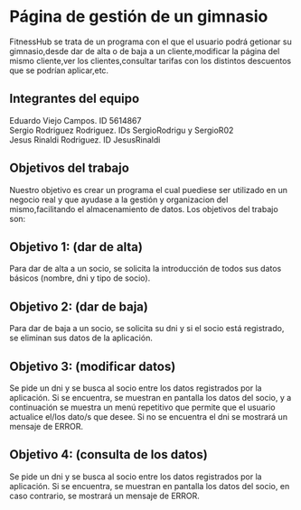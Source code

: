 # Página de gestión de un gimnasio

FitnessHub se trata de un programa con el que el usuario podrá getionar su gimnasio,desde dar de alta o de baja a un cliente,modificar la página del mismo cliente,ver los clientes,consultar tarifas con los distintos descuentos que se podrían aplicar,etc.
## Integrantes del equipo

Eduardo Viejo Campos. ID 5614867                                                                                                                                                   
Sergio Rodriguez Rodriguez. IDs SergioRodrigu y SergioR02                                                                                                                                      
Jesus Rinaldi Rodriguez. ID JesusRinaldi

## Objetivos del trabajo

Nuestro objetivo es crear un programa el cual puediese ser utilizado en un negocio real y que ayudase a la gestión y organizacion del mismo,facilitando el almacenamiento de datos.
Los objetivos del trabajo son:
## Objetivo 1: (dar de alta)
Para dar de alta a un socio, se solicita la introducción de todos sus datos básicos (nombre, dni y tipo de socio).
## Objetivo 2: (dar de baja)
Para dar de baja a un socio, se solicita su dni y si el socio está registrado, se eliminan sus datos de la aplicación.
## Objetivo 3: (modificar datos)
Se pide un dni y se busca al socio entre los datos registrados por la aplicación. Si se encuentra, se muestran en pantalla los datos del socio, y  a continuación se muestra un menú repetitivo que permite que el usuario actualice el/los dato/s que desee. Si no se encuentra el dni se mostrará un mensaje de ERROR.
## Objetivo 4: (consulta de los datos)
Se pide un dni y se busca al socio entre los datos registrados por la aplicación. Si se encuentra, se muestran en pantalla los datos del socio, en caso contrario, se mostrará un mensaje de ERROR.


